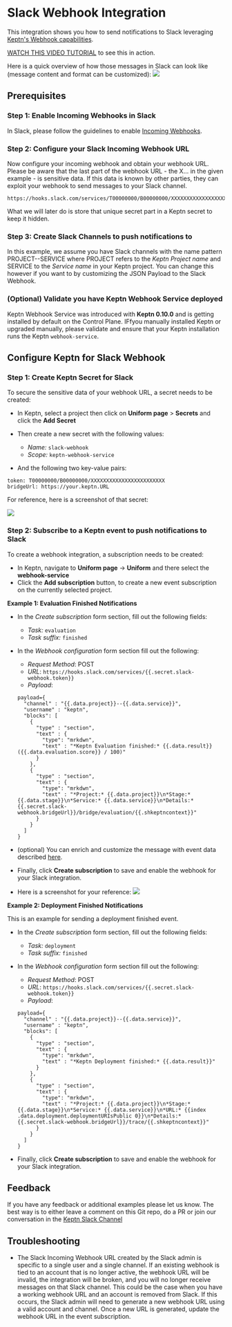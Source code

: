 # Slack Webhook Integration

<!-- 

This is the first example of a Webhook Integration for Keptn. It should work as a template for others that follow. 

A Webhook Integration description has to contain: 
- Prerequisites 
- Configure Keptn for the Webhook call

-->

This integration shows you how to send notifications to Slack leveraging [Keptn's Webhook capabilities](https://keptn.sh/docs/0.10.x/integrations/webhooks/).

[WATCH THIS VIDEO TUTORIAL](https://www.youtube.com/watch?v=0vJS7ecayGw&t=7s) to see this in action.

Here is a quick overview of how those messages in Slack can look like (message content and format can be customized):
![](https://raw.githubusercontent.com/keptn-sandbox/artifacthub/main/slack/0.1.0/images/slack-notifications.png)

<!-- Prerequisites describe the way of creating the Webhook at the target tooling. -->

## Prerequisites 

### Step 1: Enable Incoming Webhooks in Slack

In Slack, please follow the guidelines to enable [Incoming Webhooks](https://api.slack.com/messaging/webhooks).

### Step 2: Configure your Slack Incoming Webhook URL

Now configure your incoming webhook and obtain your webhook URL. Please be aware that the last part of the webhook URL - the X... in the given example - is sensitive data. If this data is known by other parties, they can exploit your webhook to send messages to your Slack channel.

```
https://hooks.slack.com/services/T00000000/B00000000/XXXXXXXXXXXXXXXXXXXXXXXX
```

What we will later do is store that unique secret part in a Keptn secret to keep it hidden.

### Step 3: Create Slack Channels to push notifications to

In this example, we assume you have Slack channels with the name pattern PROJECT--SERVICE where PROJECT refers to the *Keptn Project name* and SERVICE to the *Service name* in your Keptn project. You can change this however if you want to by customizing the JSON Payload to the Slack Webhook.

### (Optional) Validate you have Keptn Webhook Service deployed

Keptn Webhook Service was introduced with **Keptn 0.10.0** and is getting installed by default on the Control Plane. IFfyou manually installed Keptn or upgraded manually, please validate and ensure that your Keptn installation runs the Keptn `webhook-service`.

## Configure Keptn for Slack Webhook

### Step 1: Create Keptn Secret for Slack

To secure the sensitive data of your webhook URL, a secret needs to be created:

* In Keptn, select a project then click on **Uniform page** > **Secrets** and click the **Add Secret**
* Then create a new secret with the following values:

  * *Name:* `slack-webhook`
  * *Scope:* `keptn-webhook-service`

* And the following two key-value pairs:
```
token: T00000000/B00000000/XXXXXXXXXXXXXXXXXXXXXXXX
bridgeUrl: https://your.keptn.URL
```

For reference, here is a screenshot of that secret:

![](https://raw.githubusercontent.com/keptn-sandbox/artifacthub/main/slack/0.1.0/images/secret-configuration.png)

### Step 2: Subscribe to a Keptn event to push notifications to Slack

To create a webhook integration, a subscription needs to be created:

* In Keptn, navigate to **Uniform page** -> **Uniform** and there select the **webhook-service**
* Click the **Add subscription** button, to create a new event subscription on the currently selected project.

**Example 1: Evaluation Finished Notifications**

* In the *Create subscription* form section, fill out the following fields:
  * *Task:* `evaluation`
  * *Task suffix:* `finished`

* In the *Webhook configuration* form section fill out the following:
  * *Request Method*: POST
  * *URL*: `https://hooks.slack.com/services/{{.secret.slack-webhook.token}}`
  * *Payload*:
  ```
  payload={ 
    "channel" : "{{.data.project}}--{{.data.service}}",
    "username" : "keptn", 
    "blocks": [
      {
        "type" : "section",
        "text" : {
          "type": "mrkdwn",
          "text" : "*Keptn Evaluation finished:* {{.data.result}} ({{.data.evaluation.score}} / 100)"
        }
      },
      {
        "type" : "section",
        "text" : {
          "type": "mrkdwn",
          "text" : "*Project:* {{.data.project}}\n*Stage:* {{.data.stage}}\n*Service:* {{.data.service}}\n*Details:* {{.secret.slack-webhook.bridgeUrl}}/bridge/evaluation/{{.shkeptncontext}}"
        }
      }
    ]
  }
  ```

* (optional) You can enrich and customize the message with event data described [here](https://keptn.sh/docs/0.10.x/integrations/webhooks/#customize-request-payload).

* Finally, click **Create subscription** to save and enable the webhook for your Slack integration.

* Here is a screenshot for your reference:
![](https://raw.githubusercontent.com/keptn-sandbox/artifacthub/main/slack/0.1.0/images/evaluation-finished-subscription.png)

**Example 2: Deployment Finished Notifications**

This is an example for sending a deployment finished event. 

* In the *Create subscription* form section, fill out the following fields:
  * *Task:* `deployment`
  * *Task suffix:* `finished`

* In the *Webhook configuration* form section fill out the following:
  * *Request Method*: POST
  * *URL*: `https://hooks.slack.com/services/{{.secret.slack-webhook.token}}`
  * *Payload*:
  ```
  payload={
    "channel" : "{{.data.project}}--{{.data.service}}",
    "username" : "keptn", 
    "blocks": [
      {
        "type" : "section",
        "text" : {
          "type": "mrkdwn",
          "text" : "*Keptn Deployment finished:* {{.data.result}}"
        }
      },
      {
        "type" : "section",
        "text" : {
          "type": "mrkdwn",
          "text" : "*Project:* {{.data.project}}\n*Stage:* {{.data.stage}}\n*Service:* {{.data.service}}\n*URL:* {{index .data.deployment.deploymentURIsPublic 0}}\n*Details:* {{.secret.slack-webhook.bridgeUrl}}/trace/{{.shkeptncontext}}"
        }
      }
    ]
  }
  ```

* Finally, click **Create subscription** to save and enable the webhook for your Slack integration.

## Feedback

If you have any feedback or additional examples please let us know. The best way is to either leave a comment on this Git repo, do a PR or join our conversation in the [Keptn Slack Channel](https://slack.keptn.sh)

## Troubleshooting

* The Slack Incoming Webhook URL created by the Slack admin is specific to a single user and a single channel. If an existing webhook is tied to an account that is no longer active, the webhook URL will be invalid, the integration will be broken, and you will no longer receive messages on that Slack channel. This could be the case when you have a working webhook URL and an account is removed from Slack. If this occurs, the Slack admin will need to generate a new webhook URL using a valid account and channel. Once a new URL is generated, update the webhook URL in the event subscription.
